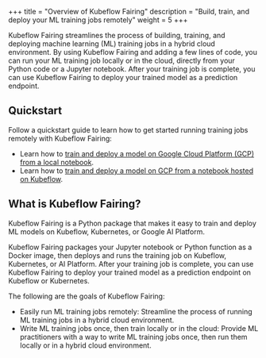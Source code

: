 +++
title = "Overview of Kubeflow Fairing"
description = "Build, train, and deploy your ML training jobs remotely"
weight = 5
+++

Kubeflow Fairing streamlines the process of building, training, and deploying
machine learning (ML) training jobs in a hybrid cloud environment. By using
Kubeflow Fairing and adding a few lines of code, you can run your ML training
job locally or in the cloud, directly from your Python code or a Jupyter
notebook. After your training job is complete, you can use Kubeflow Fairing to
deploy your trained model as a prediction endpoint.

## Quickstart

Follow a quickstart guide to learn how to get started running training jobs
remotely with Kubeflow Fairing:

*  Learn how to [train and deploy a model on Google Cloud Platform (GCP) from
   a local notebook][gcp-local].
*  Learn how to [train and deploy a model on GCP from a notebook hosted on
   Kubeflow][gcp-kubeflow].

## What is Kubeflow Fairing?

Kubeflow Fairing is a Python package that makes it easy to train and deploy ML
models on Kubeflow, Kubernetes, or Google AI Platform. 

Kubeflow Fairing packages your Jupyter notebook or Python function as a Docker
image, then deploys and runs the training job on Kubeflow, Kubernetes, or AI
Platform. After your training job is complete, you can use Kubeflow Fairing to
deploy your trained model as a prediction endpoint on Kubeflow or Kubernetes. 

The following are the goals of Kubeflow Fairing:

*  Easily run ML training jobs remotely: Streamline the process of running ML
   training jobs in a hybrid cloud environment. 
*  Write ML training jobs once, then train locally or in the cloud: Provide ML
   practitioners with a way to write ML training jobs once, then run them
   locally or in a hybrid cloud environment.

[gcp-local]: /docs/fairing/gcp-local-notebook/
[gcp-kubeflow]: /docs/fairing/gcp-kubeflow-notebook/